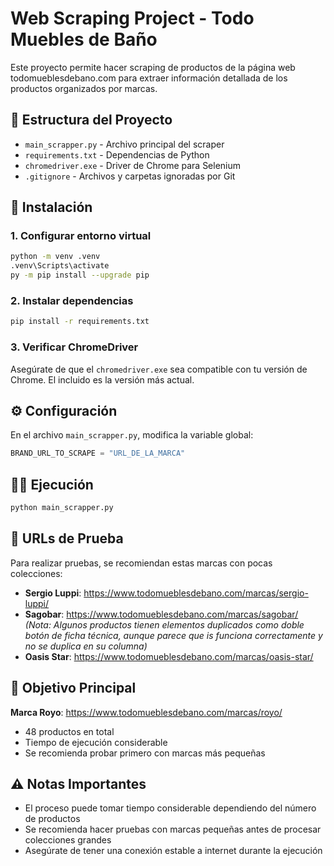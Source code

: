 # Web Scraping Project - Todo Muebles de Baño

Este proyecto permite hacer scraping de productos de la página web todomueblesdebano.com para extraer información detallada de los productos organizados por marcas.

## 📁 Estructura del Proyecto

- `main_scrapper.py` - Archivo principal del scraper
- `requirements.txt` - Dependencias de Python
- `chromedriver.exe` - Driver de Chrome para Selenium
- `.gitignore` - Archivos y carpetas ignoradas por Git

## 🚀 Instalación

### 1. Configurar entorno virtual

```bash
python -m venv .venv
.venv\Scripts\activate
py -m pip install --upgrade pip
```

### 2. Instalar dependencias

```bash
pip install -r requirements.txt
```

### 3. Verificar ChromeDriver

Asegúrate de que el `chromedriver.exe` sea compatible con tu versión de Chrome. El incluido es la versión más actual.

## ⚙️ Configuración

En el archivo `main_scrapper.py`, modifica la variable global:

```python
BRAND_URL_TO_SCRAPE = "URL_DE_LA_MARCA"
```

## 🏃‍♂️ Ejecución

```bash
python main_scrapper.py
```

## 🧪 URLs de Prueba

Para realizar pruebas, se recomiendan estas marcas con pocas colecciones:

- **Sergio Luppi**: https://www.todomueblesdebano.com/marcas/sergio-luppi/
- **Sagobar**: https://www.todomueblesdebano.com/marcas/sagobar/
  _(Nota: Algunos productos tienen elementos duplicados como doble botón de ficha técnica, aunque parece que is funciona correctamente y no se duplica en su columna)_
- **Oasis Star**: https://www.todomueblesdebano.com/marcas/oasis-star/

## 🎯 Objetivo Principal

**Marca Royo**: https://www.todomueblesdebano.com/marcas/royo/

- 48 productos en total
- Tiempo de ejecución considerable
- Se recomienda probar primero con marcas más pequeñas

## ⚠️ Notas Importantes

- El proceso puede tomar tiempo considerable dependiendo del número de productos
- Se recomienda hacer pruebas con marcas pequeñas antes de procesar colecciones grandes
- Asegúrate de tener una conexión estable a internet durante la ejecución
